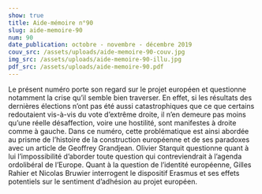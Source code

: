 ```yaml
---
show: true
title: Aide-mémoire n°90
slug: aide-memoire-90
num: 90
date_publication: octobre - novembre - décembre 2019
couv_src: /assets/uploads/aide-memoire-90-couv.jpg
img_src: /assets/uploads/aide-memoire-90-illu.jpg
pdf_src: /assets/uploads/aide-memoire-90.pdf
---
```


Le présent numéro porte son regard sur le projet européen et questionne notamment la crise qu’il semble bien traverser. En effet, si les résultats des dernières élections n’ont pas été aussi catastrophiques que ce que certains redoutaient vis-à-vis du vote d’extrême droite, il n’en demeure pas moins qu’une réelle désaffection, voire une hostilité, sont manifestes à droite comme à gauche. Dans ce numéro, cette problématique est ainsi abordée au prisme de l’histoire de la construction européenne et de ses paradoxes avec un article de Geoffrey Grandjean. Olivier Starquit questionne quant à lui l’impossibilité d’aborder toute question qui contreviendrait à l’agenda ordolibéral de l’Europe. Quant à la question de l’identité européenne, Gilles Rahier et Nicolas Bruwier interrogent le dispositif Erasmus et ses effets potentiels sur le sentiment d’adhésion au projet européen.

